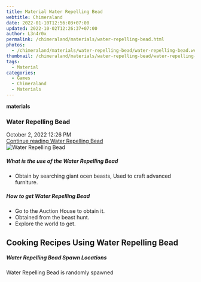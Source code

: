 ```yaml
---
title: Material Water Repelling Bead
webtitle: Chimeraland
date: 2022-01-10T12:56:03+07:00
updated: 2022-10-02T12:26:37+07:00
author: L3n4r0x
permalink: /chimeraland/materials/water-repelling-bead.html
photos:
  - /chimeraland/materials/water-repelling-bead/water-repelling-bead.webp
thumbnail: /chimeraland/materials/water-repelling-bead/water-repelling-bead.webp
tags:
  - Material
categories:
  - Games
  - Chimeraland
  - Materials
---
```


<section id="bootstrap-wrapper">
  <link
    rel="stylesheet"
    href="https://cdn.statically.io/gh/dimaslanjaka/Web-Manajemen/40ac3225/css/bootstrap-4.5-wrapper.css"
  />
  <div
    class="row g-0 border rounded overflow-hidden flex-md-row mb-4 shadow-sm position-relative"
  >
    <div class="col p-4 d-flex flex-column position-static">
      <strong class="d-inline-block mb-2 text-success">materials</strong>
      <h3 class="mb-0">Water Repelling Bead</h3>
      <div class="mb-1 text-muted">October 2, 2022 12:26 PM</div>
      <a
        href="/chimeraland/materials/water-repelling-bead.html"
        class="stretched-link d-none"
        >Continue reading Water Repelling Bead</a
      >
    </div>
    <div class="col-auto d-none d-lg-block">
      <img
        src="/chimeraland/materials/water-repelling-bead/water-repelling-bead.webp"
        alt="Water Repelling Bead"
      />
    </div>
  </div>
  <div class="row">
    <div class="col-lg-6 col-12 mb-2">
      <div class="card">
        <div class="card-body">
          <h5 class="card-title">
            What is the use of the Water Repelling Bead
          </h5>
          <div class="card-text">
            <ul>
              <li>
                Obtain by searching giant ocen beasts, Used to craft advanced
                furniture.
              </li>
            </ul>
          </div>
        </div>
      </div>
    </div>
    <div class="col-lg-6 col-12 mb-2">
      <div class="card">
        <div class="card-body">
          <h5 class="card-title">How to get Water Repelling Bead</h5>
          <div class="card-text">
            <ul>
              <li>Go to the Auction House to obtain it.</li>
              <li>Obtained from the beast hunt.</li>
              <li>Explore the world to get.</li>
            </ul>
          </div>
        </div>
      </div>
    </div>
    <div class="col-12 mb-2">
      <h2 id="cookable">Cooking Recipes Using Water Repelling Bead</h2>
    </div>
    <div class="col-12 mb-2">
      <h5>Water Repelling Bead Spawn Locations</h5>
      <p>Water Repelling Bead is randomly spawned</p>
    </div>
  </div>
</section>